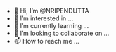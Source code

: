 - 👋 Hi, I’m @NRIPENDUTTA
- 👀 I’m interested in ...
- 🌱 I’m currently learning ...
- 💞️ I’m looking to collaborate on ...
- 📫 How to reach me ...

<!---
NRIPENDUTTA/NRIPENDUTTA is a ✨ special ✨ repository because its `README.md` (this file) appears on your GitHub profile.
You can click the Preview link to take a look at your changes.
--->
